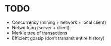 # TODO

  * Concurrency (mining + network + local client)
  * Networking (server + client)
  * Merkle tree of transactions
  * Efficient gossip (don't transmit entire history)
